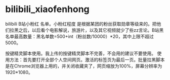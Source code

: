 # bilibili_xiaofenhong
bilibili B站小粉红 名单。小粉红程度 是根据某团的粉丝获取勋章等级来的。把他们拉黑之后，以后看个电影解说，旅游片，以及其它视频就少了些zz言论。B站黑名单最高数量：黑名单数=500+int（粉丝数/10000）*20，其中上限不超过5000。


按键精灵脚本使用。我上传的按键精灵脚本不完善，不会用的建议不要使用。 使用方法：首先要打开全部个人空间网页。激活的标签页为最后一页。批量拉黑脚本是在Chrome浏览器上用的，并关闭收藏夹了，网页缩放为100%，屏幕分辨率为1920*1080。
